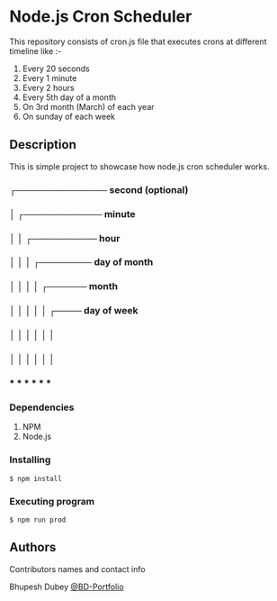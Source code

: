 # Node.js Cron Scheduler

This repository consists of cron.js file that executes crons at different timeline like :- 
1. Every 20 seconds
2. Every 1 minute
3. Every 2 hours
4. Every 5th day of a month
5. On 3rd month (March) of each year
6. On sunday of each week 

## Description

This is simple project to showcase how node.js cron scheduler works.

### ┌────────────── second (optional)
### │ ┌──────────── minute
### │ │ ┌────────── hour
### │ │ │ ┌──────── day of month
### │ │ │ │ ┌────── month
### │ │ │ │ │ ┌──── day of week
### │ │ │ │ │ │
### │ │ │ │ │ │
### * * * * * *

### Dependencies

1. NPM
2. Node.js

### Installing

```
$ npm install
```

### Executing program

```
$ npm run prod 
```

## Authors

Contributors names and contact info

Bhupesh Dubey [@BD-Portfolio](https://github.com/BD-Portfolio)
